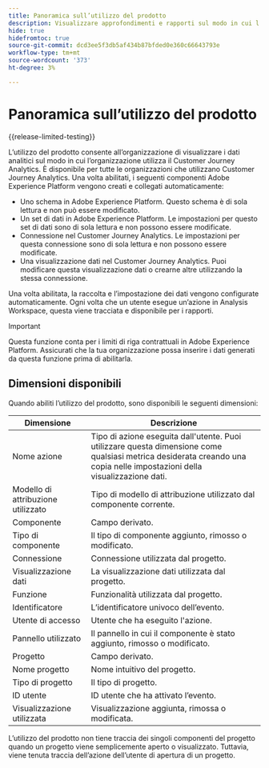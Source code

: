 ```yaml
---
title: Panoramica sull’utilizzo del prodotto
description: Visualizzare approfondimenti e rapporti sul modo in cui l’organizzazione utilizza il Customer Journey Analytics.
hide: true
hidefromtoc: true
source-git-commit: dcd3ee5f3db5af434b87bfded0e360c66643793e
workflow-type: tm+mt
source-wordcount: '373'
ht-degree: 3%

---
```


# Panoramica sull’utilizzo del prodotto

{{release-limited-testing}}

L’utilizzo del prodotto consente all’organizzazione di visualizzare i dati analitici sul modo in cui l’organizzazione utilizza il Customer Journey Analytics. È disponibile per tutte le organizzazioni che utilizzano Customer Journey Analytics. Una volta abilitati, i seguenti componenti Adobe Experience Platform vengono creati e collegati automaticamente:

* Uno schema in Adobe Experience Platform. Questo schema è di sola lettura e non può essere modificato.
* Un set di dati in Adobe Experience Platform. Le impostazioni per questo set di dati sono di sola lettura e non possono essere modificate.
* Connessione nel Customer Journey Analytics. Le impostazioni per questa connessione sono di sola lettura e non possono essere modificate.
* Una visualizzazione dati nel Customer Journey Analytics. Puoi modificare questa visualizzazione dati o crearne altre utilizzando la stessa connessione.

Una volta abilitata, la raccolta e l’impostazione dei dati vengono configurate automaticamente. Ogni volta che un utente esegue un’azione in Analysis Workspace, questa viene tracciata e disponibile per i rapporti.

>[!IMPORTANT]
>
>Questa funzione conta per i limiti di riga contrattuali in Adobe Experience Platform. Assicurati che la tua organizzazione possa inserire i dati generati da questa funzione prima di abilitarla.

## Dimensioni disponibili

Quando abiliti l’utilizzo del prodotto, sono disponibili le seguenti dimensioni:

| Dimensione | Descrizione |
| --- | --- |
| Nome azione | Tipo di azione eseguita dall&#39;utente. Puoi utilizzare questa dimensione come qualsiasi metrica desiderata creando una copia nelle impostazioni della visualizzazione dati. |
| Modello di attribuzione utilizzato | Tipo di modello di attribuzione utilizzato dal componente corrente. |
| Componente | Campo derivato. |
| Tipo di componente | Il tipo di componente aggiunto, rimosso o modificato. |
| Connessione | Connessione utilizzata dal progetto. |
| Visualizzazione dati | La visualizzazione dati utilizzata dal progetto. |
| Funzione | Funzionalità utilizzata dal progetto. |
| Identificatore | L’identificatore univoco dell’evento. |
| Utente di accesso | Utente che ha eseguito l&#39;azione. |
| Pannello utilizzato | Il pannello in cui il componente è stato aggiunto, rimosso o modificato. |
| Progetto | Campo derivato. |
| Nome progetto | Nome intuitivo del progetto. |
| Tipo di progetto | Il tipo di progetto. |
| ID utente | ID utente che ha attivato l’evento. |
| Visualizzazione utilizzata | Visualizzazione aggiunta, rimossa o modificata. |

L’utilizzo del prodotto non tiene traccia dei singoli componenti del progetto quando un progetto viene semplicemente aperto o visualizzato. Tuttavia, viene tenuta traccia dell’azione dell’utente di apertura di un progetto.
